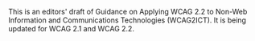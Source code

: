 
This is an editors' draft of Guidance on Applying WCAG 2.2 to Non-Web Information and Communications Technologies (WCAG2ICT). It is being updated for WCAG 2.1 and WCAG 2.2.
